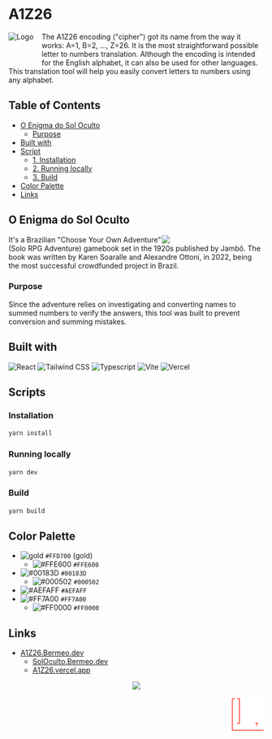 # A1Z26

<img height="64px" style="margin-right: 1rem" align="left" src="https://raw.githubusercontent.com/o-Balde/A1Z26-Sol-Oculto/master/src/favicon.svg" alt="Logo" />

The A1Z26 encoding ("cipher") got its name from the way it works: A=1, B=2, ..., Z=26. It is the most straightforward possible letter to numbers translation. Although the encoding is intended for the English alphabet, it can also be used for other languages. This translation tool will help you easily convert letters to numbers using any alphabet.

## Table of Contents

- [O Enigma do Sol Oculto](#o-enigma-do-sol-oculto)
  - [Purpose](#purpose)
- [Built with](#built-with)
- [Script](#scripts)
  - [1. Installation](#installation)
  - [2. Running locally](#running-locally)
  - [3. Build](#build)
- [Color Palette](#color-palette)
- [Links](#links)



## O Enigma do Sol Oculto

<img src="https://jamboeditora.com.br/app/uploads/2022/06/jamboeditora-enigma-do-sol.png" width="40%" align="right"/>

It's a Brazilian "Choose Your Own Adventure" (Solo RPG Adventure) gamebook set in the 1920s published by Jambô.
The book was written by Karen Soaralle and Alexandre Ottoni, in 2022, being the most successful crowdfunded project in Brazil.

### Purpose

Since the adventure relies on investigating and converting names to summed numbers to verify the answers, this tool was built to prevent conversion and summing mistakes.

## Built with

![React](https://img.shields.io/badge/react-%230d1117.svg?style=for-the-badge&logo=react)
![Tailwind CSS](https://img.shields.io/badge/tailwindcss-%230d1117?style=for-the-badge&logo=tailwindcss)
![Typescript](https://img.shields.io/badge/typescript-%230d1117.svg?style=for-the-badge&logo=typescript)
![Vite](https://img.shields.io/badge/vite-%230d1117.svg?style=for-the-badge&logo=vite&logoColor=%23646CFF)
![Vercel](https://img.shields.io/badge/vercel-%230d1117.svg?style=for-the-badge&logo=vercel)

## Scripts

### Installation

``` sh
yarn install
```

### Running locally

``` sh
yarn dev
```

### Build

``` sh
yarn build
```

## Color Palette

- ![gold](https://via.placeholder.com/15/ffd700/ffd700.png) `#FFD700` (gold)
  - ![#FFE600](https://via.placeholder.com/15/FFE600/FFE600.png) `#FFE600`
- ![#00183D](https://via.placeholder.com/15/00183d/00183d.png) `#00183D`
  - ![#000502](https://via.placeholder.com/15/000502/000502.png) `#000502`
- ![#AEFAFF](https://via.placeholder.com/15/AEFAFF/AEFAFF.png) `#AEFAFF`
- ![#FF7A00](https://via.placeholder.com/15/FF7A00/FF7A00.png) `#FF7A00`
  - ![#FF0000](https://via.placeholder.com/15/FF0000/FF0000.png) `#FF0000`

## Links

- [A1Z26.Bermeo.dev](https://a1z26.bermeo.dev)
  - [SolOculto.Bermeo.dev](https://soloculto.bermeo.dev)
  - [A1Z26.vercel.app](https://a1z26.vercel.app)

<p align="center">
<a href="http://a1z26.bermeo.dev/">
<img height="512px" src="https://raw.githubusercontent.com/o-Balde/A1Z26-Sol-Oculto/master/public/logo.svg"/></a>
</p>

<p align="right">
<a href="https://github.com/o-Balde">
<img height="64px" src="https://raw.githubusercontent.com/o-Balde/Logo/main/SVG/LogoSqrWhite.svg" /></a>
</p>
